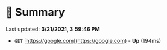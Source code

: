 # 📖 Summary
Last updated: **3/21/2021, 3:59:46 PM**

- `GET` [https://google.com](https://google.com) - **Up** (194ms)
